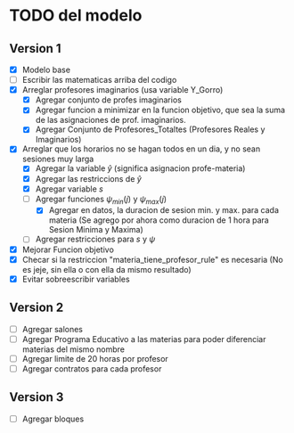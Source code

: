 # TODO del modelo

## Version 1

- [x] Modelo base
- [ ] Escribir las matematicas arriba del codigo
- [x] Arreglar profesores imaginarios (usa variable Y_Gorro)
    - [X] Agregar conjunto de profes imaginarios
    - [X] Agregar funcion a minimizar en la funcion objetivo, que sea la suma
          de las asignaciones de prof. imaginarios.
    - [X] Agregar Conjunto de Profesores_Totaltes (Profesores Reales y Imaginarios)
- [X] Arreglar que los horarios no se hagan todos en un dia, y no sean sesiones muy larga
    - [x] Agregar la variable $\hat{y}$ (significa asignacion profe-materia)
    - [x] Agregar las restriccions de $\hat{y}$
    - [x] Agregar variable $s$
    - [ ] Agregar funciones $\psi_{min}(j)$ y $\psi_{max}(j)$
        - [x] Agregar en datos, la duracion de sesion min. y max. para cada materia (Se agrego por ahora como duracion de 1 hora para Sesion Minima y Maxima)
    - [ ] Agregar restricciones para $s$ y $\psi$
- [X] Mejorar Funcion objetivo
- [X] Checar si la restriccion "materia_tiene_profesor_rule" es necesaria (No es jeje, sin ella o con ella da mismo resultado)
- [X] Evitar sobreescribir variables

## Version 2

- [ ] Agregar salones
- [ ] Agregar Programa Educativo a las materias para poder diferenciar materias del mismo nombre
- [ ] Agregar limite de 20 horas por profesor
- [ ] Agregar contratos para cada profesor

## Version 3

- [ ] Agregar bloques